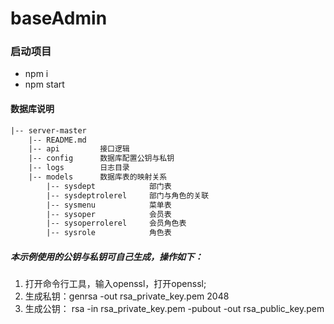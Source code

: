 <!--
 * @Description: 
 * @Version: 1.0
 * @Autor: HuQiang
 * @Date: 2021-07-01 14:45:33
 * @LastEditors: HuQiang
 * @LastEditTime: 2021-07-16 11:55:56
 * @detail: 
 * @change: 
-->
# baseAdmin

### 启动项目
- npm i
- npm start


#### 数据库说明  
```html
|-- server-master
    |-- README.md
    |-- api         接口逻辑
    |-- config      数据库配置公钥与私钥
    |-- logs        日志目录
    |-- models      数据库表的映射关系
        |-- sysdept            部门表
        |-- sysdeptrolerel     部门与角色的关联
        |-- sysmenu            菜单表
        |-- sysoper            会员表
        |-- sysoperrolerel     会员角色表
        |-- sysrole            角色表
```

##### 本示例使用的公钥与私钥可自己生成，操作如下：
1. 打开命令行工具，输入openssl，打开openssl;
2. 生成私钥：genrsa -out rsa_private_key.pem 2048
3. 生成公钥： rsa -in rsa_private_key.pem -pubout -out rsa_public_key.pem



